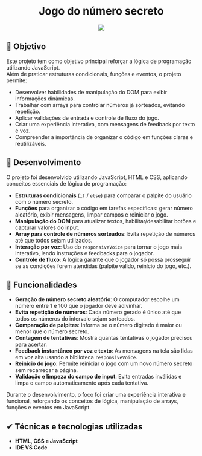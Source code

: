 <h1 align="center">Jogo do número secreto</h1>
<p align="center">
  <img loading="lazy" src="http://img.shields.io/static/v1?label=STATUS&message=FINALIZADO&color=red&style=for-the-badge"/>
</p>

## 📎 Objetivo
Este projeto tem como objetivo principal reforçar a lógica de programação utilizando JavaScript.  
Além de praticar estruturas condicionais, funções e eventos, o projeto permite:

- Desenvolver habilidades de manipulação do DOM para exibir informações dinâmicas.
- Trabalhar com arrays para controlar números já sorteados, evitando repetição.
- Aplicar validações de entrada e controle de fluxo do jogo.
- Criar uma experiência interativa, com mensagens de feedback por texto e voz.
- Compreender a importância de organizar o código em funções claras e reutilizáveis.

## 📝 Desenvolvimento
O projeto foi desenvolvido utilizando JavaScript, HTML e CSS, aplicando conceitos essenciais de lógica de programação:

- **Estruturas condicionais** (`if` / `else`) para comparar o palpite do usuário com o número secreto.
- **Funções** para organizar o código em tarefas específicas: gerar número aleatório, exibir mensagens, limpar campos e reiniciar o jogo.
- **Manipulação do DOM** para atualizar textos, habilitar/desabilitar botões e capturar valores do input.
- **Array para controle de números sorteados**: Evita repetição de números até que todos sejam utilizados.
- **Interação por voz**: Uso do `responsiveVoice` para tornar o jogo mais interativo, lendo instruções e feedbacks para o jogador.
- **Controle de fluxo**: A lógica garante que o jogador só possa prosseguir se as condições forem atendidas (palpite válido, reinício do jogo, etc.).

## :hammer: Funcionalidades
- **Geração de número secreto aleatório**: O computador escolhe um número entre 1 e 100 que o jogador deve adivinhar.
- **Evita repetição de números**: Cada número gerado é único até que todos os números do intervalo sejam sorteados.
- **Comparação de palpites**: Informa se o número digitado é maior ou menor que o número secreto.
- **Contagem de tentativas**: Mostra quantas tentativas o jogador precisou para acertar.
- **Feedback instantâneo por voz e texto**: As mensagens na tela são lidas em voz alta usando a biblioteca `responsiveVoice`.
- **Reinício do jogo**: Permite reiniciar o jogo com um novo número secreto sem recarregar a página.
- **Validação e limpeza do campo de input**: Evita entradas inválidas e limpa o campo automaticamente após cada tentativa.


Durante o desenvolvimento, o foco foi criar uma experiência interativa e funcional, reforçando os conceitos de lógica, manipulação de arrays, funções e eventos em JavaScript.
## ✔ Técnicas e tecnologias utilizadas
- **HTML, CSS e JavaScript**
- **IDE VS Code**

